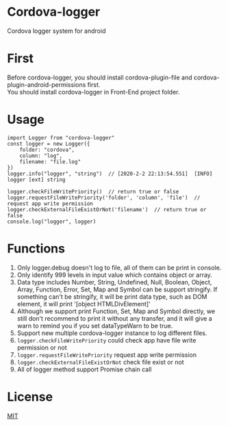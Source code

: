 # Cordova-logger
Cordova logger system for android  

# First
Before cordova-logger, you should install cordova-plugin-file and cordova-plugin-android-permissions first.  
You should install cordova-logger in Front-End project folder.  

# Usage
```shell
import Logger from "cordova-logger"
const logger = new Logger({  
	folder: "cordova",
	column: "log",
	filename: "file.log"
})  
logger.info("logger", "string")  // [2020-2-2 22:13:54.551]  [INFO]  logger [ext] string  

logger.checkFileWritePriority()  // return true or false  
logger.requestFileWritePriority('folder', 'column', 'file')  // request app write permission  
logger.checkExternalFileExistOrNot('filename')  // return true or false  
console.log("logger", logger)
```

# Functions
1. Only logger.debug doesn't log to file, all of them can be print in console.  
2. Only identify 999 levels in input value which contains object or array.  
3. Data type includes Number, String, Undefined, Null, Boolean, Object, Array, Function, Error, Set, Map and Symbol can be support stringify. If something can't be stringify, it will be print data type, such as DOM element, it will print '[object HTMLDivElement]'  
4. Although we support print Function, Set, Map and Symbol directly, we still don't recommend to print it without any transfer, and it will give a warn to remind you if you set dataTypeWarn to be true.  
5. Support new multiple cordova-logger instance to log different files.  
6. ````logger.checkFileWritePriority```` could check app have file write permission or not  
7. ````logger.requestFileWritePriority```` request app write permission  
8. ````logger.checkExternalFileExistOrNot```` check file exist or not
9. All of logger method support Promise chain call

# License
[MIT](https://github.com/zhoushoujian/cordova-logger/blob/master/LICENSE)  
